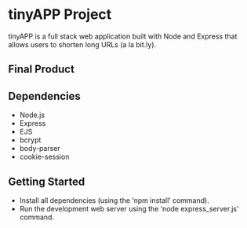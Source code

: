 # tinyAPP Project

  tinyAPP is a full stack web application built with Node and Express that allows users to shorten long URLs (a la bit.ly).

## Final Product

## Dependencies
  - Node.js
  - Express
  - EJS
  - bcrypt
  - body-parser
  - cookie-session

## Getting Started
  - Install all dependencies (using the ‘npm install’ command).
  - Run the development web server using the ‘node express_server.js’ command.
